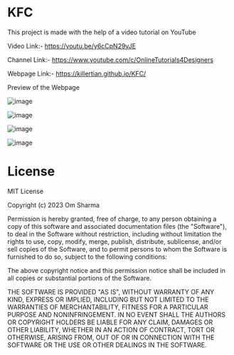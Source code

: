 # KFC

This project is made with the help of a video tutorial on YouTube 

Video Link:- https://youtu.be/y6cCpN29vJE

Channel Link:- https://www.youtube.com/c/OnlineTutorials4Designers

Webpage Link:- https://killertian.github.io/KFC/

Preview of the Webpage

![image](https://user-images.githubusercontent.com/77867638/187237418-70acd4c1-1636-4530-97c7-2ddb9add4938.png)

![image](https://user-images.githubusercontent.com/77867638/187502418-af8f7147-d154-49a6-8581-ea7e0c294e0b.png)

![image](https://user-images.githubusercontent.com/77867638/187502540-8e244222-22a1-4dcf-844b-d3e70e3d2595.png)

![image](https://user-images.githubusercontent.com/77867638/187502631-34d7a3a0-ae10-41bd-b3da-8e9346c2758d.png)

# License

MIT License

Copyright (c) 2023 Om Sharma

Permission is hereby granted, free of charge, to any person obtaining a copy of this software and associated documentation files (the "Software"), to deal in the Software without restriction, including without limitation the rights to use, copy, modify, merge, publish, distribute, sublicense, and/or sell copies of the Software, and to permit persons to whom the Software is furnished to do so, subject to the following conditions:

The above copyright notice and this permission notice shall be included in all copies or substantial portions of the Software.

THE SOFTWARE IS PROVIDED "AS IS", WITHOUT WARRANTY OF ANY KIND, EXPRESS OR IMPLIED, INCLUDING BUT NOT LIMITED TO THE WARRANTIES OF MERCHANTABILITY, FITNESS FOR A PARTICULAR PURPOSE AND NONINFRINGEMENT. IN NO EVENT SHALL THE AUTHORS OR COPYRIGHT HOLDERS BE LIABLE FOR ANY CLAIM, DAMAGES OR OTHER LIABILITY, WHETHER IN AN ACTION OF CONTRACT, TORT OR OTHERWISE, ARISING FROM, OUT OF OR IN CONNECTION WITH THE SOFTWARE OR THE USE OR OTHER DEALINGS IN THE SOFTWARE.
